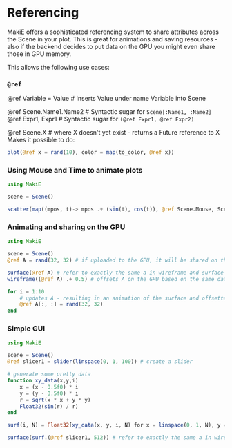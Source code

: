 # Referencing

MakiE offers a sophisticated referencing system to share attributes across the Scene
in your plot. This is great for animations and saving resources - also if the backend
decides to put data on the GPU you might even share those in GPU memory.

This allows the following use cases:

### `@ref`

@ref Variable = Value # Inserts Value under name Variable into Scene

@ref Scene.Name1.Name2 # Syntactic sugar for `Scene[:Name1, :Name2]`
@ref Expr1, Expr1 # Syntactic sugar for `(@ref Expr1, @ref Expr2)`

@ref Scene.X # where X doesn't yet exist - returns a Future reference to X
Makes it possible to do:
```Julia
plot(@ref x = rand(10), color = map(to_color, @ref x))
```

### Using Mouse and Time to animate plots

```Julia
using MakiE

scene = Scene()

scatter(map((mpos, t)-> mpos .+ (sin(t), cos(t)), @ref Scene.Mouse, Scene.Time))

```

### Animating and sharing on the GPU

```Julia
using MakiE

scene = Scene()
@ref A = rand(32, 32) # if uploaded to the GPU, it will be shared on the GPU

surface(@ref A) # refer to exactly the same a in wireframe and surface plot
wireframe((@ref A) .+ 0.5) # offsets A on the GPU based on the same data

for i = 1:10
    # updates A - resulting in an animation of the surface and offsetted wireframe plot
    @ref A[:, :] = rand(32, 32)
end
```

### Simple GUI

```Julia
using MakiE

scene = Scene()
@ref slicer1 = slider(linspace(0, 1, 100)) # create a slider

# generate some pretty data
function xy_data(x,y,i)
    x = (x - 0.5f0) * i
    y = (y - 0.5f0) * i
    r = sqrt(x * x + y * y)
    Float32(sin(r) / r)
end

surf(i, N) = Float32[xy_data(x, y, i, N) for x = linspace(0, 1, N), y = linspace(0, 1, N)]

surface(surf.(@ref slicer1, 512)) # refer to exactly the same a in wireframe and surface plot

```
